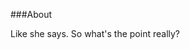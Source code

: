 

###About

Like she says. So what's the point really?

<!-- then somehow automatic transition to agnes martin lines as 404 no page here page. need the alphaville image here-->

